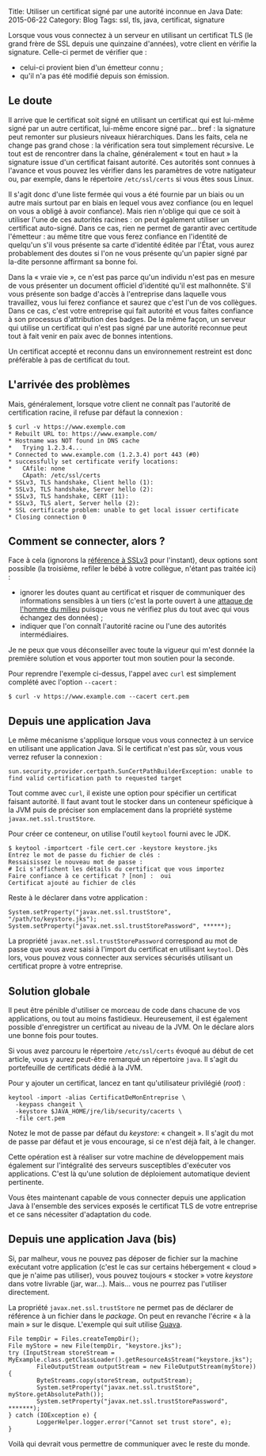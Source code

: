 Title: Utiliser un certificat signé par une autorité inconnue en Java
Date: 2015-06-22
Category: Blog
Tags: ssl, tls, java, certificat, signature

Lorsque vous vous connectez à un serveur en utilisant un certificat TLS (le grand frère de SSL depuis une quinzaine d'années), votre client en vérifie la signature. Celle-ci permet de vérifier que : 

 * celui-ci provient bien d'un émetteur connu ;
 * qu'il n'a pas été modifié depuis son émission.

## Le doute

Il arrive que le certificat soit signé en utilisant un certificat qui est lui-même signé par un autre certificat, lui-même encore signé par... bref : la signature peut remonter sur plusieurs niveaux hiérarchiques. Dans les faits, cela ne change pas grand chose : la vérification sera tout simplement récursive. Le tout est de rencontrer dans la chaîne, généralement « tout en haut » la signature issue d'un certificat faisant autorité. Ces autorités sont connues à l'avance et vous pouvez les vérifier dans les paramètres de votre natigateur ou, par exemple, dans le répertoire `/etc/ssl/certs` si vous êtes sous Linux.

Il s'agit donc d'une liste fermée qui vous a été fournie par un biais ou un autre mais surtout par en biais en lequel vous avez confiance (ou en lequel on vous a obligé à avoir confiance). Mais rien n'oblige qui que ce soit à utiliser l'une de ces autorités racines : on peut également utiliser un certificat auto-signé. Dans ce cas, rien ne permet de garantir avec certitude l'émetteur : au même titre que vous ferez confiance en l'identité de quelqu'un s'il vous présente sa carte d'identité éditée par l'État, vous aurez probablement des doutes si l'on ne vous présente qu'un papier signé par la-dite personne affirmant sa bonne foi. 

Dans la « vraie vie », ce n'est pas parce qu'un individu n'est pas en mesure de vous présenter un document officiel d'identité qu'il est malhonnête. S'il vous présente son badge d'accès à l'entreprise dans laquelle vous travaillez, vous lui ferez confiance et saurez que c'est l'un de vos collègues. Dans ce cas, c'est votre entreprise qui fait autorité et vous faites confiance à son processus d'attribution des badges. De la même façon, un serveur qui utilise un certificat qui n'est pas signé par une autorité reconnue peut tout à fait venir en paix avec de bonnes intentions. 

Un certificat accepté et reconnu dans un environnement restreint est donc préférable à pas de certificat du tout.

## L'arrivée des problèmes

Mais, généralement, lorsque votre client ne connaît pas l'autorité de certification racine, il refuse par défaut la connexion : 

    $ curl -v https://www.exemple.com
    * Rebuilt URL to: https://www.example.com/
    * Hostname was NOT found in DNS cache
    *   Trying 1.2.3.4...
    * Connected to www.example.com (1.2.3.4) port 443 (#0)
    * successfully set certificate verify locations:
    *   CAfile: none
        CApath: /etc/ssl/certs
    * SSLv3, TLS handshake, Client hello (1):
    * SSLv3, TLS handshake, Server hello (2):
    * SSLv3, TLS handshake, CERT (11):
    * SSLv3, TLS alert, Server hello (2):
    * SSL certificate problem: unable to get local issuer certificate
    * Closing connection 0

## Comment se connecter, alors ?

Face à cela (ignorons la [référence à SSLv3](https://fr.wikipedia.org/wiki/POODLE) pour l'instant), deux options sont possible (la troisième, refiler le bébé à votre collègue, n'étant pas traitée ici) :

 * ignorer les doutes quant au certificat et risquer de communiquer des informations sensibles à un tiers (c'est la porte ouvert à une [attaque de l'homme du milieu](https://fr.wikipedia.org/wiki/Attaque_de_l%27homme_du_milieu) puisque vous ne vérifiez plus du tout avec qui vous échangez des données) ;
 * indiquer que l'on connaît l'autorité racine ou l'une des autorités intermédiaires. 

Je ne peux que vous déconseiller avec toute la vigueur qui m'est donnée la première solution et vous apporter tout mon soutien pour la seconde. 

Pour reprendre l'exemple ci-dessus, l'appel avec `curl` est simplement complété avec l'option `--cacert` :

    $ curl -v https://www.example.com --cacert cert.pem

## Depuis une application Java

Le même mécanisme s'applique lorsque vous vous connectez à un service en utilisant une application Java. Si le certificat n'est pas sûr, vous vous verrez refuser la connexion : 

    sun.security.provider.certpath.SunCertPathBuilderException: unable to find valid certification path to requested target

Tout comme avec `curl`, il existe une option pour spécifier un certificat faisant autorité. Il faut avant tout le stocker dans un conteneur spéficique à la JVM puis de préciser son emplacement dans la propriété système `javax.net.ssl.trustStore`. 

Pour créer ce conteneur, on utilise l'outil `keytool` fourni avec le JDK. 

    $ keytool -importcert -file cert.cer -keystore keystore.jks
    Entrez le mot de passe du fichier de clés :  
    Ressaisissez le nouveau mot de passe :  
    # Ici s'affichent les détails du certificat que vous importez
    Faire confiance à ce certificat ? [non] :  oui
    Certificat ajouté au fichier de clés

Reste à le déclarer dans votre application : 

    System.setProperty("javax.net.ssl.trustStore", "/path/to/keystore.jks"); 
    System.setProperty("javax.net.ssl.trustStorePassword", ******);

La propriété `javax.net.ssl.trustStorePassword` correspond au mot de passe que vous avez saisi à l'import du certificat en utilisant `keytool`. Dès lors, vous pouvez vous connecter aux services sécurisés utilisant un certificat propre à votre entreprise.


## Solution globale

Il peut être pénible d'utiliser ce morceau de code dans chacune de vos applications, ou tout au moins fastidieux. Heureusement, il est également possible d'enregistrer un certificat au niveau de la JVM. On le déclare alors une bonne fois pour toutes.

Si vous avez parcouru le répertoire `/etc/ssl/certs` évoqué au début de cet article, vous y aurez peut-être remarqué un répertoire `java`. Il s'agit du portefeuille de certificats dédié à la JVM.

Pour y ajouter un certificat, lancez en tant qu'utilisateur privilégié (*root*) : 

    keytool -import -alias CertificatDeMonEntreprise \
      -keypass changeit \
      -keystore $JAVA_HOME/jre/lib/security/cacerts \
      -file cert.pem

Notez le mot de passe par défaut du *keystore*: « changeit ». Il s'agit du mot de passe par défaut et je vous encourage, si ce n'est déjà fait, à le changer.

Cette opération est à réaliser sur votre machine de développement mais également sur l'intégralité des serveurs susceptibles d'exécuter vos applications. C'est là qu'une solution de déploiement automatique devient pertinente.

Vous êtes maintenant capable de vous connecter depuis une application Java à l'ensemble des services exposés le certificat TLS de votre entreprise et ce sans nécessiter d'adaptation du code. 


## Depuis une application Java (bis)

Si, par malheur, vous ne pouvez pas déposer de fichier sur la machine exécutant votre application (c'est le cas sur certains hébergement « cloud » que je n'aime pas utiliser), vous pouvez toujours « stocker » votre *keystore* dans votre livrable (jar, war...). Mais... vous ne pourrez pas l'utiliser directement. 

La propriété `javax.net.ssl.trustStore` ne permet pas de déclarer de référence à un fichier dans le *package*. On peut en revanche l'écrire « à la main » sur le disque. L'exemple qui suit utilise [Guava](https://github.com/google/guava).

    File tempDir = Files.createTempDir();
    File myStore = new File(tempDir, "keystore.jks");
    try (InputStream storeStream = MyExample.class.getClassLoader().getResourceAsStream("keystore.jks");
            FileOutputStream outputStream = new FileOutputStream(myStore)) {
            ByteStreams.copy(storeStream, outputStream);
            System.setProperty("javax.net.ssl.trustStore", myStore.getAbsolutePath());
            System.setProperty("javax.net.ssl.trustStorePassword", *******);
    } catch (IOException e) {
            LoggerHelper.logger.error("Cannot set trust store", e);
    }

Voilà qui devrait vous permettre de communiquer avec le reste du monde.

